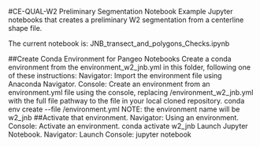 #CE-QUAL-W2 Preliminary Segmentation Notebook Example
Jupyter notebooks that creates a preliminary W2 segmentation from a centerline shape file.

The current notebook is: JNB_transect_and_polygons_Checks.ipynb

##Create Conda Environment for Pangeo Notebooks
Create a conda environment from the environment_w2_jnb.yml in this folder, following one of these instructions:
Navigator: Import the environment file using Anaconda Navigator.
Console: Create an environment from an environment.yml file using the console, replacing <path>/environment_w2_jnb.yml with the full file pathway to the file in your local cloned repository.
conda env create --file <path>/environment.yml
NOTE: the environment name will be w2_jnb
##Activate that environment.
Navigator: Using an environment.
Console: Activate an environment.
conda activate w2_jnb
Launch Jupyter Notebook.
Navigator: Launch
Console:
jupyter notebook
